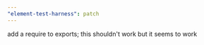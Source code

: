 ```yaml
---
"element-test-harness": patch
---
```


add a require to exports; this shouldn't work but it seems to work
